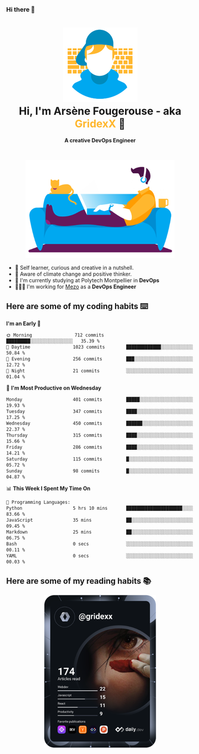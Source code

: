 ### Hi there 👋

<!--
**GridexX/gridexx** is a ✨ _special_ ✨ repository because its `README.md` (this file) appears on your GitHub profile.

Here are some ideas to get you started:

- 🔭 I’m currently working on ...
- 🌱 I’m currently learning ...
- 👯 I’m looking to collaborate on ...
- 🤔 I’m looking for help with ...
- 💬 Ask me about ...
- 📫 How to reach me: ...
- 😄 Pronouns: ...
- ⚡ Fun fact: ...
-->


<!-- Header -->
<h1 align="center">
  <img src="./images/user_profile.png" width="200">
  <br>
  Hi, I'm Arsène Fougerouse - aka <span style="color:#ffb72e">GridexX</span> 👋
</h1>


<p align="center">
  <b>A creative DevOps Engineer </b>
</p>
<br/>
<p align="center">
  <img src="./images/man_couch.png" width="400">
</p>

- 🎨 Self learner, curious and creative in a nutshell. 
- 🌱 Aware of climate change and positive thinker.
- 📕 I'm currently studying at Polytech Montpellier in **DevOps**
- 👨🏻‍💻 I'm working for [Mezo](https://meso-lr.umontpellier.fr/) as a **DevOps Engineer**


## Here are some of my coding habits ⌨️

<!-- Add a section about tech and Ops stack
  Like this one : https://github.com/Xanthus58#-tech-stack
-->
<!--START_SECTION:waka-->
**I'm an Early 🐤** 

```text
🌞 Morning                712 commits         █████████░░░░░░░░░░░░░░░░   35.39 % 
🌆 Daytime                1023 commits        █████████████░░░░░░░░░░░░   50.84 % 
🌃 Evening                256 commits         ███░░░░░░░░░░░░░░░░░░░░░░   12.72 % 
🌙 Night                  21 commits          ░░░░░░░░░░░░░░░░░░░░░░░░░   01.04 % 
```
📅 **I'm Most Productive on Wednesday** 

```text
Monday                   401 commits         █████░░░░░░░░░░░░░░░░░░░░   19.93 % 
Tuesday                  347 commits         ████░░░░░░░░░░░░░░░░░░░░░   17.25 % 
Wednesday                450 commits         ██████░░░░░░░░░░░░░░░░░░░   22.37 % 
Thursday                 315 commits         ████░░░░░░░░░░░░░░░░░░░░░   15.66 % 
Friday                   286 commits         ████░░░░░░░░░░░░░░░░░░░░░   14.21 % 
Saturday                 115 commits         █░░░░░░░░░░░░░░░░░░░░░░░░   05.72 % 
Sunday                   98 commits          █░░░░░░░░░░░░░░░░░░░░░░░░   04.87 % 
```


📊 **This Week I Spent My Time On** 

```text
💬 Programming Languages: 
Python                   5 hrs 10 mins       █████████████████████░░░░   83.66 % 
JavaScript               35 mins             ██░░░░░░░░░░░░░░░░░░░░░░░   09.45 % 
Markdown                 25 mins             ██░░░░░░░░░░░░░░░░░░░░░░░   06.75 % 
Bash                     0 secs              ░░░░░░░░░░░░░░░░░░░░░░░░░   00.11 % 
YAML                     0 secs              ░░░░░░░░░░░░░░░░░░░░░░░░░   00.03 % 
```


<!--END_SECTION:waka-->

## Here are some of my reading habits 📚
<div  align="center">
  <img src="./images/devcard.svg" width="300">
</div>
